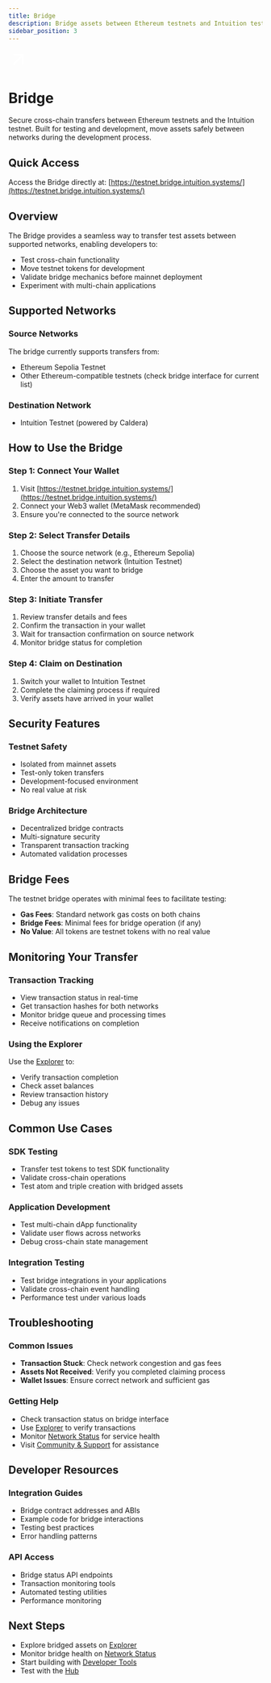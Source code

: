 ```yaml
---
title: Bridge
description: Bridge assets between Ethereum testnets and Intuition testnet
sidebar_position: 3
---
```


<div style={{
  background: 'linear-gradient(135deg, #F59E0B 0%, #D97706 100%)',
  borderRadius: '16px',
  padding: '3rem 2rem',
  marginBottom: '3rem',
  color: 'white',
  textAlign: 'center'
}}>
  <div style={{ 
    display: 'flex', 
    alignItems: 'center', 
    justifyContent: 'center',
    marginBottom: '1rem'
  }}>
    <div style={{ 
      width: '80px', 
      height: '80px', 
      borderRadius: '20px', 
      backgroundColor: 'rgba(255, 255, 255, 0.2)', 
      display: 'flex', 
      alignItems: 'center', 
      justifyContent: 'center',
      marginRight: '1.5rem'
    }}>
      <svg width="40" height="40" viewBox="0 0 24 24" fill="white">
        <path d="M6 6v2h8.59L5 17.59 6.41 19 16 9.41V18h2V6z"/>
      </svg>
    </div>
    <h1 style={{ 
      fontSize: '3rem', 
      fontWeight: '700', 
      margin: 0,
      textShadow: '0 2px 4px rgba(0,0,0,0.3)'
    }}>
      Bridge
    </h1>
  </div>
  <p style={{ 
    fontSize: '1.25rem', 
    opacity: '0.9',
    maxWidth: '700px',
    margin: '0 auto',
    lineHeight: '1.6'
  }}>
    Secure cross-chain transfers between Ethereum testnets and the Intuition testnet. Built for testing and development, move assets safely between networks during the development process.
  </p>
</div>

## Quick Access

Access the Bridge directly at: [https://testnet.bridge.intuition.systems/](https://testnet.bridge.intuition.systems/)

## Overview

The Bridge provides a seamless way to transfer test assets between supported networks, enabling developers to:

- Test cross-chain functionality
- Move testnet tokens for development
- Validate bridge mechanics before mainnet deployment
- Experiment with multi-chain applications

## Supported Networks

### **Source Networks**
The bridge currently supports transfers from:
- Ethereum Sepolia Testnet
- Other Ethereum-compatible testnets (check bridge interface for current list)

### **Destination Network**
- Intuition Testnet (powered by Caldera)

## How to Use the Bridge

### **Step 1: Connect Your Wallet**
1. Visit [https://testnet.bridge.intuition.systems/](https://testnet.bridge.intuition.systems/)
2. Connect your Web3 wallet (MetaMask recommended)
3. Ensure you're connected to the source network

### **Step 2: Select Transfer Details**
1. Choose the source network (e.g., Ethereum Sepolia)
2. Select the destination network (Intuition Testnet)
3. Choose the asset you want to bridge
4. Enter the amount to transfer

### **Step 3: Initiate Transfer**
1. Review transfer details and fees
2. Confirm the transaction in your wallet
3. Wait for transaction confirmation on source network
4. Monitor bridge status for completion

### **Step 4: Claim on Destination**
1. Switch your wallet to Intuition Testnet
2. Complete the claiming process if required
3. Verify assets have arrived in your wallet

## Security Features

### **Testnet Safety**
- Isolated from mainnet assets
- Test-only token transfers
- Development-focused environment
- No real value at risk

### **Bridge Architecture**
- Decentralized bridge contracts
- Multi-signature security
- Transparent transaction tracking
- Automated validation processes

## Bridge Fees

The testnet bridge operates with minimal fees to facilitate testing:
- **Gas Fees**: Standard network gas costs on both chains
- **Bridge Fees**: Minimal fees for bridge operation (if any)
- **No Value**: All tokens are testnet tokens with no real value

## Monitoring Your Transfer

### **Transaction Tracking**
- View transaction status in real-time
- Get transaction hashes for both networks
- Monitor bridge queue and processing times
- Receive notifications on completion

### **Using the Explorer**
Use the [Explorer](/guides/hub/explorer) to:
- Verify transaction completion
- Check asset balances
- Review transaction history
- Debug any issues

## Common Use Cases

### **SDK Testing**
- Transfer test tokens to test SDK functionality
- Validate cross-chain operations
- Test atom and triple creation with bridged assets

### **Application Development**
- Test multi-chain dApp functionality
- Validate user flows across networks
- Debug cross-chain state management

### **Integration Testing**
- Test bridge integrations in your applications
- Validate cross-chain event handling
- Performance test under various loads

## Troubleshooting

### **Common Issues**
- **Transaction Stuck**: Check network congestion and gas fees
- **Assets Not Received**: Verify you completed claiming process
- **Wallet Issues**: Ensure correct network and sufficient gas

### **Getting Help**
- Check transaction status on bridge interface
- Use [Explorer](/guides/hub/explorer) to verify transactions
- Monitor [Network Status](/guides/hub/testnet-uptime) for service health
- Visit [Community & Support](/guides/resources/community-and-support) for assistance

## Developer Resources

### **Integration Guides**
- Bridge contract addresses and ABIs
- Example code for bridge interactions
- Testing best practices
- Error handling patterns

### **API Access**
- Bridge status API endpoints
- Transaction monitoring tools
- Automated testing utilities
- Performance monitoring

## Next Steps

- Explore bridged assets on [Explorer](/guides/hub/explorer)
- Monitor bridge health on [Network Status](/guides/hub/testnet-uptime)
- Start building with [Developer Tools](/guides/developer-tools)
- Test with the [Hub](/guides/hub/testnet-hub) 